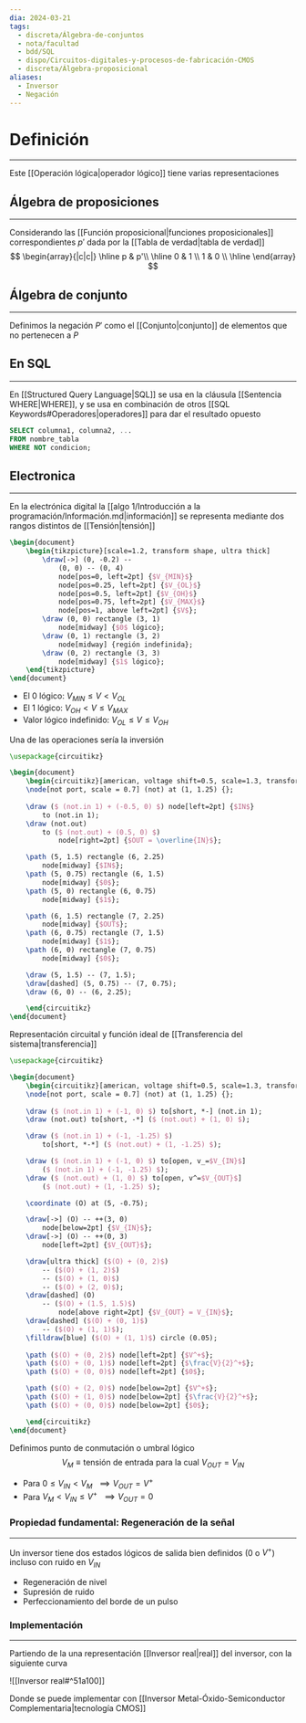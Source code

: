```yaml
---
dia: 2024-03-21
tags:
  - discreta/Álgebra-de-conjuntos
  - nota/facultad
  - bdd/SQL
  - dispo/Circuitos-digitales-y-procesos-de-fabricación-CMOS
  - discreta/Álgebra-proposicional
aliases:
  - Inversor
  - Negación
---
```

# Definición
---
Este [[Operación lógica|operador lógico]] tiene varias representaciones 

## Álgebra de proposiciones
---
Considerando las [[Función proposicional|funciones proposicionales]] correspondientes $p'$ dada por la [[Tabla de verdad|tabla de verdad]] $$ \begin{array}{|c|c|}
\hline
p & p'\\
\hline
0 & 1 \\
1 & 0 \\
\hline
\end{array} $$
## Álgebra de conjunto
---
Definimos la negación $P'$ como el [[Conjunto|conjunto]] de elementos que no pertenecen a $P$

## En SQL
---
En [[Structured Query Language|SQL]] se usa en la cláusula [[Sentencia WHERE|WHERE]], y se usa en combinación de otros [[SQL Keywords#Operadores|operadores]] para dar el resultado opuesto 

```SQL
SELECT columna1, columna2, ...
FROM nombre_tabla
WHERE NOT condicion;
```

## Electronica
---
En la electrónica digital la [[algo 1/Introducción a la programación/Información.md|información]] se representa mediante dos rangos distintos de [[Tensión|tensión]]

```tikz
\begin{document} 
	\begin{tikzpicture}[scale=1.2, transform shape, ultra thick]
		\draw[->] (0, -0.2) --
			(0, 0) -- (0, 4)
			node[pos=0, left=2pt] {$V_{MIN}$}
			node[pos=0.25, left=2pt] {$V_{OL}$}
			node[pos=0.5, left=2pt] {$V_{OH}$}
			node[pos=0.75, left=2pt] {$V_{MAX}$}
			node[pos=1, above left=2pt] {$V$};
		\draw (0, 0) rectangle (3, 1)
			node[midway] {$0$ lógico};
		\draw (0, 1) rectangle (3, 2)
			node[midway] {región indefinida};
		\draw (0, 2) rectangle (3, 3)
			node[midway] {$1$ lógico};
	\end{tikzpicture}
\end{document}
```

* El $0$ lógico: $V_{MIN} \le V < V_{OL}$
* El $1$ lógico: $V_{OH} < V \le V_{MAX}$
* Valor lógico indefinido: $V_{OL} \le V \le V_{OH}$

Una de las operaciones sería la inversión

```tikz
\usepackage{circuitikz}

\begin{document} 
	\begin{circuitikz}[american, voltage shift=0.5, scale=1.3, transform shape, thick]
	\node[not port, scale = 0.7] (not) at (1, 1.25) {};
	
	\draw ($ (not.in 1) + (-0.5, 0) $) node[left=2pt] {$IN$} 
		to (not.in 1);
	\draw (not.out) 
		to ($ (not.out) + (0.5, 0) $)
			node[right=2pt] {$OUT = \overline{IN}$};

	\path (5, 1.5) rectangle (6, 2.25)
		node[midway] {$IN$};
	\path (5, 0.75) rectangle (6, 1.5)
		node[midway] {$0$};
	\path (5, 0) rectangle (6, 0.75)
		node[midway] {$1$};

	\path (6, 1.5) rectangle (7, 2.25)
		node[midway] {$OUT$};
	\path (6, 0.75) rectangle (7, 1.5)
		node[midway] {$1$};
	\path (6, 0) rectangle (7, 0.75)
		node[midway] {$0$};

	\draw (5, 1.5) -- (7, 1.5);
	\draw[dashed] (5, 0.75) -- (7, 0.75);
	\draw (6, 0) -- (6, 2.25);

	\end{circuitikz}
\end{document}
```
 
Representación circuital y función ideal de [[Transferencia del sistema|transferencia]] 

```tikz
\usepackage{circuitikz}

\begin{document} 
	\begin{circuitikz}[american, voltage shift=0.5, scale=1.3, transform shape, thick]
	\node[not port, scale = 0.7] (not) at (1, 1.25) {};
	
	\draw ($ (not.in 1) + (-1, 0) $) to[short, *-] (not.in 1);
	\draw (not.out) to[short, -*] ($ (not.out) + (1, 0) $);

	\draw ($ (not.in 1) + (-1, -1.25) $)
		to[short, *-*] ($ (not.out) + (1, -1.25) $);

	\draw ($ (not.in 1) + (-1, 0) $) to[open, v_=$V_{IN}$] 
		($ (not.in 1) + (-1, -1.25) $);
	\draw ($ (not.out) + (1, 0) $) to[open, v^=$V_{OUT}$] 
		($ (not.out) + (1, -1.25) $);

	\coordinate (O) at (5, -0.75);

	\draw[->] (O) -- ++(3, 0)
		node[below=2pt] {$V_{IN}$};
	\draw[->] (O) -- ++(0, 3)
		node[left=2pt] {$V_{OUT}$};

	\draw[ultra thick] ($(O) + (0, 2)$) 
		-- ($(O) + (1, 2)$)
		-- ($(O) + (1, 0)$)
		-- ($(O) + (2, 0)$);
	\draw[dashed] (O) 
		-- ($(O) + (1.5, 1.5)$) 
			node[above right=2pt] {$V_{OUT} = V_{IN}$};
	\draw[dashed] ($(O) + (0, 1)$)
		-- ($(O) + (1, 1)$);
	\filldraw[blue] ($(O) + (1, 1)$) circle (0.05);
		
	\path ($(O) + (0, 2)$) node[left=2pt] {$V^+$};
	\path ($(O) + (0, 1)$) node[left=2pt] {$\frac{V}{2}^+$};
	\path ($(O) + (0, 0)$) node[left=2pt] {$0$};

	\path ($(O) + (2, 0)$) node[below=2pt] {$V^+$};
	\path ($(O) + (1, 0)$) node[below=2pt] {$\frac{V}{2}^+$};
	\path ($(O) + (0, 0)$) node[below=2pt] {$0$};

	\end{circuitikz}
\end{document}
```

Definimos punto de conmutación o umbral lógico $$ V_M \equiv \text{tensión de entrada para la cual} ~ V_{OUT} = V_{IN} $$
* Para $0 \le V_{IN} < V_M ~~ \implies V_{OUT} = V^+$
* Para $V_M < V_{IN} \le V^+ ~~ \implies V_{OUT} = 0$

### Propiedad fundamental: Regeneración de la señal
---
Un inversor tiene dos estados lógicos de salida bien definidos ($0$ o $V^+$) incluso con ruido en $V_{IN}$
* Regeneración de nivel
* Supresión de ruido
* Perfeccionamiento del borde de un pulso

### Implementación
---
Partiendo de la una representación [[Inversor real|real]] del inversor, con la siguiente curva 

![[Inversor real#^51a100]]

Donde se puede implementar con [[Inversor Metal-Óxido-Semiconductor Complementaria|tecnología CMOS]]